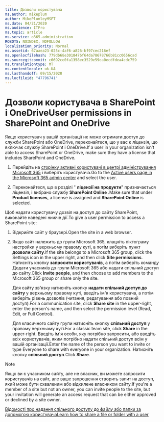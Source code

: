 ```yaml
---
title: Дозволи користувача
ms.author: mikeplum
author: MikePlumleyMSFT
ms.date: 04/21/2020
ms.audience: ITPro
ms.topic: article
ms.service: o365-administration
ROBOTS: NOINDEX, NOFOLLOW
localization_priority: Normal
ms.assetid: 67aaea23-025c-4af6-a826-bf97cec216ef
ms.openlocfilehash: 779db68e3018476f64da78678766b81cc0656cad
ms.sourcegitcommit: c6692ce0fa1358ec3529e59ca0ecdfdea4cdc759
ms.translationtype: MT
ms.contentlocale: uk-UA
ms.lasthandoff: 09/15/2020
ms.locfileid: "47796741"
---
```

# <a name="user-permissions-in-sharepoint-and-onedrive"></a><span data-ttu-id="5c7c4-102">Дозволи користувача в SharePoint і OneDrive</span><span class="sxs-lookup"><span data-stu-id="5c7c4-102">User permissions in SharePoint and OneDrive</span></span>

<span data-ttu-id="5c7c4-103">Якщо користувач у вашій організації не може отримати доступ до служби SharePoint або OneDrive, переконайтеся, що у вас є ліцензія, що включає службу SharePoint і OneDrive.</span><span class="sxs-lookup"><span data-stu-id="5c7c4-103">If a user in your organization isn't able to access SharePoint or OneDrive, make sure they have a license that includes SharePoint and OneDrive.</span></span> 
  
1. <span data-ttu-id="5c7c4-104">Перейдіть на [сторінку активні користувачі в центрі адміністрування Microsoft 365](https://portal.office.com/adminportal/home#/users) і виберіть користувача.</span><span class="sxs-lookup"><span data-stu-id="5c7c4-104">Go to the [Active users page in the Microsoft 365 admin center](https://portal.office.com/adminportal/home#/users) and select the user.</span></span> 
    
2. <span data-ttu-id="5c7c4-105">Переконайтеся, що в розділі " **ліцензії на продукти**" призначається ліцензія, і вибрано службу **SharePoint Online** .</span><span class="sxs-lookup"><span data-stu-id="5c7c4-105">Make sure that under **Product licenses**, a license is assigned and **SharePoint Online** is selected.</span></span> 
    
 <span data-ttu-id="5c7c4-106">Щоб надати користувачу дозвіл на доступ до сайту SharePoint, виконайте наведені нижче дії.</span><span class="sxs-lookup"><span data-stu-id="5c7c4-106">To give a user permission to access a SharePoint site:</span></span> 
  
1. <span data-ttu-id="5c7c4-107">Відкрийте сайт у браузері.</span><span class="sxs-lookup"><span data-stu-id="5c7c4-107">Open the site in a web browser.</span></span>
    
2. <span data-ttu-id="5c7c4-108">Якщо сайт належить до групи Microsoft 365, клацніть піктограму настройки у верхньому правому куті, а потім виберіть пункт **дозволи сайту**.</span><span class="sxs-lookup"><span data-stu-id="5c7c4-108">If the site belongs to a Microsoft 365 group, click the Settings icon in the upper right, and then click **Site permissions**.</span></span> <span data-ttu-id="5c7c4-109">Натисніть кнопку **запросити користувачів**, а потім виберіть команду Додати учасників до групи Microsoft 365 або надати спільний доступ до сайту.</span><span class="sxs-lookup"><span data-stu-id="5c7c4-109">Click **Invite people**, and then choose to add members to the Microsoft 365 group or share only the site.</span></span> 
    
    <span data-ttu-id="5c7c4-110">Для сайту зв'язку натисніть кнопку **надати спільний доступ до сайту** у верхньому правому куті, введіть ім'я користувача, а потім виберіть рівень дозволів (читання, редагування або повний доступ).</span><span class="sxs-lookup"><span data-stu-id="5c7c4-110">For a communication site, click **Share site** in the upper-right, enter the person's name, and then select the permission level (Read, Edit, or Full Control).</span></span> 
    
    <span data-ttu-id="5c7c4-111">Для класичного сайту групи натисніть кнопку **спільний доступ** у правому верхньому куті.</span><span class="sxs-lookup"><span data-stu-id="5c7c4-111">For a classic team site, click **Share** in the upper-right.</span></span> <span data-ttu-id="5c7c4-112">Введіть ім'я особи, яку потрібно запросити, або введіть всіх користувачів, яким потрібно надати спільний доступ всім у вашій організації.</span><span class="sxs-lookup"><span data-stu-id="5c7c4-112">Enter the name of the person you want to invite or type Everyone to share with everyone in your organization.</span></span> <span data-ttu-id="5c7c4-113">Натисніть кнопку **спільний доступ**.</span><span class="sxs-lookup"><span data-stu-id="5c7c4-113">Click **Share**.</span></span>
    
> [!NOTE]
> <span data-ttu-id="5c7c4-114">Якщо ви є учасником сайту, але не власник, ви можете запросити користувачів на сайт, але ваше запрошення створить запит на доступ, який може бути схваленим або відхилене власником сайту.</span><span class="sxs-lookup"><span data-stu-id="5c7c4-114">If you're a member of a site but not an owner, you can invite people to the site, but your invitation will generate an access request that can be either approved or declined by a site owner.</span></span> 
  
[<span data-ttu-id="5c7c4-115">Відомості про надання спільного доступу до файлу або папки за допомогою користувача</span><span class="sxs-lookup"><span data-stu-id="5c7c4-115">Learn how to share a file or folder with a user</span></span>](https://go.microsoft.com/fwlink/?linkid=533408)
  

